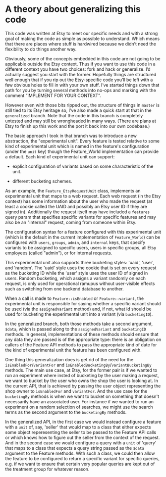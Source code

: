 # A theory about generalizing this code

This code was written at Etsy to meet our specific needs and with a
strong goal of making the code as simple as possible to understand.
Which means that there are places where stuff is hardwired because we
didn’t need the flexibility to do things another way.

Obviously, some of the concepts embedded in this code are not going to
be applicable outside the Etsy context. Thus if you want to use this
code in a different context you have two choices: fork and hack or
generalize. I’d actually suggest you start with the former. Hopefully
things are structured well enough that if you rip out the
Etsy-specific code you’ll be left with a few obvious holes to fill in
with your own stuff. I’ve started things down that path for you by
turning several methods into no-ops and marking with the comment
“IMPLEMENT FOR YOUR CONTEXT”.

However even with those bits ripped out, the structure of things in
`master` is still tied to its Etsy heritage so, I've also made a quick
start at that in the `generalized` branch. Note that the code in this
branch is completely untested and may still be wrongheaded in many
ways. (There are plans at Etsy to finish up this work and the port it
back into our own codebase.)

The basic approach I took in that branch was to introduce a new
abstraction, the "experimental unit". Every feature is tested relative
to some kind of experimental unit which is named in the feature's
configuration (under the `unit` key) though the Feature_World
implementation can provide a default. Each kind of experimental unit
can support:

- explicit configuration of variants based on some characteristic of
  the unit.

- different bucketing schemes.

As an example, the `Feature_EtsyRequestUnit` class, implements an
experimental unit that maps to a web request. Each web request (in the
Etsy context) has some information about the user who made the request
(at least a cookie called the UAID and possibly an Etsy user ID if
they are signed in). Additionally the request itself may have included
a `features` query param that specifies specific variants for specific
features and may also be an "internal" request, coming from someone
within Etsy.

The configuration syntax for a feature configured with this
experimental unit (which is the default in the current implementation
of `Feature_World`) can be configured with `users`, `groups`, `admin`,
and `internal` keys, that specify variants to be assigned to specific
users, users in specific groups, all Etsy employees (called "admin"),
or for internal requests.

This experimental unit also supports three bucketing styles: 'uaid',
'user', and 'random'. The 'uaid' style uses the cookie that is set on
every request as the bucketing ID while the 'user' style uses the user
ID of signed in users. Random bucketing, which assigns a variant
randomly on each request, is only used for operational ramupus without
user-visible effects such as switching from one backend database to
another.

When a call is made to `Feature::isEnabled` or `Feature::variant`, the
experimental unit is responsible for saying whether a specific variant
should be used (via the `assignedVariant` method) and, if not, what id
should be used for bucketing the experimental unit into a variant (via
`bucketingID`).

In the generalized branch, both those methods take a second argument,
`$data`, which is passed along to the `assignedVariant` and
`bucketingID` methods. In general, implementations of these methods
should ensure that any data they are passed is of the appropriate
type: there is an obligation on callers of the Feature API methods to
pass the appropriate kind of date for the kind of experimental unit
the feature has been configured with.

One thing this generalization does is get rid of the need for the
`isEnabledFor`/`variantFor` and
`isEnabledBucketingBy`/`variantBucketingBy` methods. The main use
case, at Etsy, for the former pair is if we wanted to run an
experiment where insted of bucketing by the user making a request, we
want to bucket by the user who owns the shop the user is looking at.
In the current API, that is achieved by passing the user object
representing the shop owner to `isEnabledFor` and `variantFor`. And
the use case for the `bucketingBy` methods is when we want to bucket
on something that doesn't necessarily have an associated user. For
instance if we wanted to run an experiment on a random selection of
searches, we might use the search terms as the second argument to the
`bucketingBy` methods.

In the generalized API, in the first case we would instead configure a
feature with a `unit` of, say, 'seller' that would map to a class that
either expects some object reperesenting the seller to be passed to
the Feature API calls or which knows how to figure out the seller from
the context of the request. And in the second case we would configure
a query with a `unit` of 'query' that maps to a class that expects a
query string passed as the `$data` argument to the Feature methods.
With such a class, we could then allow the feature to be configured to
return a specific variant for specific queries, e.g. if we want to
ensure that certain very popular queries are kept out of the treatment
group for whatever reason.